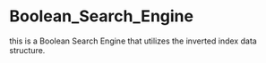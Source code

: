 # Boolean_Search_Engine
this is a Boolean Search Engine that utilizes the inverted index data structure.  
